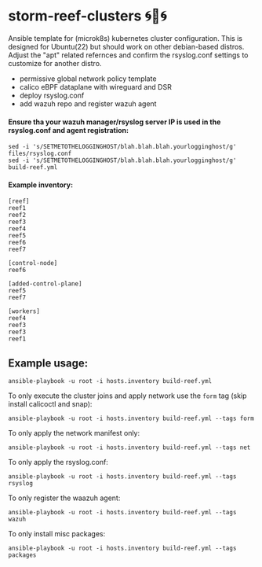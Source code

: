 # storm-reef-clusters 🌀🪸🌀
Ansible template for (microk8s) kubernetes cluster configuration.
This is designed for Ubuntu(22) but should work on other debian-based distros.
Adjust the "apt" related refernces and confirm the rsyslog.conf settings to customize for another distro.

- permissive global network policy template
- calico eBPF dataplane with wireguard and DSR
- deploy rsyslog.conf
- add wazuh repo and register wazuh agent

#### Ensure tha your wazuh manager/rsyslog  server IP is used in the rsyslog.conf and agent registration:

```
sed -i 's/SETMETOTHELOGGINGHOST/blah.blah.blah.yourlogginghost/g' files/rsyslog.conf
sed -i 's/SETMETOTHELOGGINGHOST/blah.blah.blah.yourlogginghost/g' build-reef.yml
```


#### Example inventory:

```
[reef]
reef1
reef2
reef3
reef4
reef5
reef6
reef7

[control-node]
reef6

[added-control-plane]
reef5
reef7

[workers]
reef4
reef3
reef3
reef1

```

## Example usage:

```
ansible-playbook -u root -i hosts.inventory build-reef.yml
```

To only execute the cluster joins and apply network use the `form` tag (skip install calicoctl and snap):

```
ansible-playbook -u root -i hosts.inventory build-reef.yml --tags form
```

To only apply the network manifest only:

```
ansible-playbook -u root -i hosts.inventory build-reef.yml --tags net
```


To only apply the rsyslog.conf:

```
ansible-playbook -u root -i hosts.inventory build-reef.yml --tags rsyslog
```

To only register the waazuh agent:

```
ansible-playbook -u root -i hosts.inventory build-reef.yml --tags wazuh
```

To only install misc packages:

```
ansible-playbook -u root -i hosts.inventory build-reef.yml --tags packages
```
